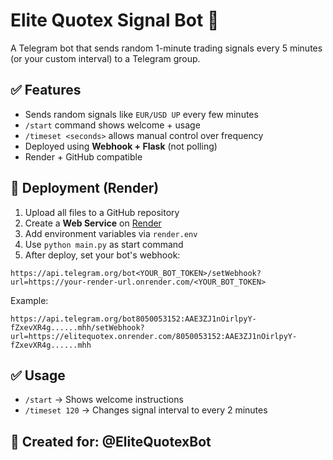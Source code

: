 # Elite Quotex Signal Bot 🤖

A Telegram bot that sends random 1-minute trading signals every 5 minutes (or your custom interval) to a Telegram group.

## ✅ Features

- Sends random signals like `EUR/USD UP` every few minutes
- `/start` command shows welcome + usage
- `/timeset <seconds>` allows manual control over frequency
- Deployed using **Webhook + Flask** (not polling)
- Render + GitHub compatible

## 🚀 Deployment (Render)

1. Upload all files to a GitHub repository
2. Create a **Web Service** on [Render](https://render.com)
3. Add environment variables via `render.env`
4. Use `python main.py` as start command
5. After deploy, set your bot's webhook:

```
https://api.telegram.org/bot<YOUR_BOT_TOKEN>/setWebhook?url=https://your-render-url.onrender.com/<YOUR_BOT_TOKEN>
```

Example:
```
https://api.telegram.org/bot8050053152:AAE3ZJ1nOirlpyY-fZxevXR4g......mhh/setWebhook?url=https://elitequotex.onrender.com/8050053152:AAE3ZJ1nOirlpyY-fZxevXR4g......mhh
```

## ✅ Usage

- `/start` → Shows welcome instructions
- `/timeset 120` → Changes signal interval to every 2 minutes

## 👤 Created for: @EliteQuotexBot
